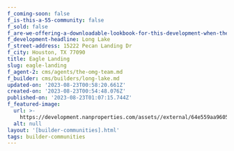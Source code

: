 ```yaml
---
f_coming-soon: false
f_is-this-a-55-community: false
f_sold: false
f_are-we-offering-a-downloadable-lookbook-for-this-development-when-they-submit-their-contact-info: false
f_development-headline: Long Lake
f_street-address: 15222 Pecan Landing Dr
f_city: Houston, TX 77090
title: Eagle Landing
slug: eagle-landing
f_agent-2: cms/agents/the-omg-team.md
f_builder: cms/builders/long-lake.md
updated-on: '2023-08-23T00:58:20.661Z'
created-on: '2023-08-23T00:54:48.076Z'
published-on: '2023-08-23T01:07:15.744Z'
f_featured-image:
  url: >-
    https://development.nanproperties.com/assets//external/64e559aa9605183a5d667ce5_new-homes-community-eagle-landing.webp
  alt: null
layout: '[builder-communities].html'
tags: builder-communities
---
```



